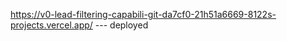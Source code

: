 https://v0-lead-filtering-capabili-git-da7cf0-21h51a6669-8122s-projects.vercel.app/    --- deployed
